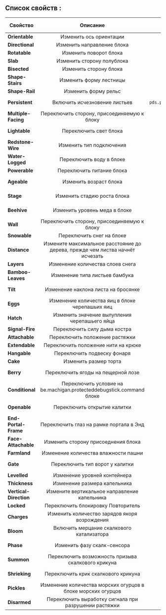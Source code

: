 ## Список свойств :

Свойство | Описание | Разрешение | Пример блока | Пример значения
----|:----:|:----:|----|----
**Orientable** | Изменить ось ориентации |  `pds.property.orientable` | Цепь | _y_
**Directional** | Изменить направление блока | `pds.property.directional` | Ступенька | _north_
**Rotatable** | Изменить поворот блока | `pds.property.rotatable` | Табличка | _south_west_
**Slab** | Изменить сторону полублока | `pds.property.slab` | Полублок | _bottom_
**Bisected** | Изменить сторону блока | `pds.property.bisected` | Ступенька | _bottom_
**Shape-Stairs** | Изменить форму лестницы | `pds.property.shape-stairs` | Лестница | _inner_right_
**Shape-Rail** | Изменить форму рельс | `pds.property.shape-rail` | Рельса | _east_west_
**Persistent** | Включить исчезновение листьев | `pds.property.be.machigan.protecteddebugstick.persistent` | Дубовые Листья | _true_
**Multiple-Facing** | Переключить сторону, присоединяемую к блоку | `pds.property.multiple-facing` | Стеклянная Панель | _true_
**Lightable** | Переключить свет блока | `pds.property.lightable` | Редстоуновый Фонарь | true
**Redstone-Wire** | Изменить тип подключения | `pds.property.redstone-wire` | Редстоуновая пыль | _east facing side_
**Water-Logged** | Переключить воду в блоке | `pds.property.water-logged` | Ступеньки | _true_
**Powerable** | Переключить питание блока | `pds.property.powerable` | Энергорельса | _true_
**Ageable** | Изменить возраст блока | `pds.property.ageable` | Семена Пшеницы | _3_
**Stage** | Изменить стадию роста блока | `pds.property.stage` | Дубовый Саженец | _1_
**Beehive** | Изменить уровень меда в блоке | `pds.property.honey-level` | Пчелиное Гнездо | _3_
**Wall** | Переключить сторону, присоединяемую к блоку | `pds.property.wall` | Кирпичная Ограда | _low_
**Snowable** | Переключить снег на блоке | `pds.property.snowable` | Дёрн | true
**Distance** | Измените максимальное расстояние до дерева, прежде чем листва начнёт исчезать | `pds.property.distance` | Дубовые Листья | _7_
**Layers** | Изменение количества слоев снега | `pds.property.layers` | Снег | _2_
**Bamboo-Leaves** | Изменение типа листьев бамбука | `pds.property.bamboo-leaves` | Бамбук | _small_
**Tilt** | Изменение наклона листа на бросянке | `pds.property.dripleaf` | Большая Бросянка | _partial_
**Eggs** | Изменение количества яиц в блоке черепашьих яиц | `pds.property.eggs` | Черепашье Яйцо | _2_
**Hatch** | Изменить значение вылупления черепашьего яйца | `pds.property.hatch` | Черепашье Яйцо | _1_
**Signal-Fire** | Переключить силу дыма костра | `pds.property.signal-fire` | Костёр | _true_
**Attachable** | Переключить положение растяжки | `pds.property.attachable` | Крюк | _true_
**Extendable** | Переключить положение нити на крюке | `pds.property.extendable` | Нить | _true_
**Hangable** | Переключить подвеску фонаря | `pds.property.hangable` | Фонарь | _true_
**Cake** | Изменить размер торта | `pds.property.cake` | Торт | _2_
**Berry** | Переключить ягоды на пещерной лозе | `pds.property.berry` | Светящиеся Ягоды | _true_
**Conditional** | Переключить условие на be.machigan.protecteddebugstick.command блоке | `pds.property.conditional` | Командный Блок | _true_
**Openable** | Переключить открытие калитки | `pds.property.openable` | Дубовая Калитка | true
**End-Portal-Frame** | Переключить глаз на рамке портала в Энд | `pds.property.end-portal-frame` | Рамка Портала в Энд | _true_
**Face-Attachable** | Изменить сторону присоеднения блока | `pds.property.face-attachable` | Рычаг | _wall_
**Farmland** | Изменение количества влажности пашни | `pds.property.moisture` | Пашня | _2_
**Gate** | Переключить тип ворот у калитки | `pds.property.gate` | Дубовая Калитка | _true_
**Levelled** | Изменение уровней контейнера | `pds.property.levelled` | Компостница | _2_
**Thickness** | Изменение размера капельника | `pds.property.thickness` | Капельник | _tip_merge_
**Vertical-Direction** | Измените вертикальное направление капельника | `pds.property.vertical-direction` | Капельник | _down_
**Locked** | Переключить блокировку Повторитель | `pds.property.locked` | Повторитель | _true_
**Charges** | Изменить количество зарядов якоря возрождения | `pds.property.charges` | Якорь Возрождения | _2_
**Bloom** | Включить мерцание скалкового катализатора | `pds.property.boom` | Скалковый Катализатор | _true_
**Phase** | Изменить фазу скалк-сенсора | `pds.property.phase` | Скалк-сенсор | _active_
**Summon** | Переключить возможность призыва скалкового крикуна | `pds.property.summon` | Скалковый Крикун | _true_
**Shrieking** | Переключить крик скалкового крикуна | `pds.property.shrieking` | Скалковый Крикун | _true_
**Pickles** | Изменение количества морских огурцов в блоке морских огурцов | `pds.property.pickles` | Морской Огурец | _2_
**Disarmed** | Переключить выработку сигнала при разрушении растяжки | `pds.property.disarmed` | Крюк | _true_
